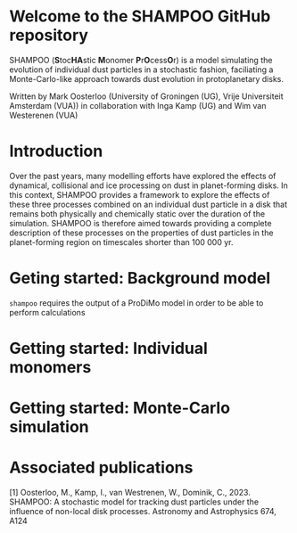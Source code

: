 # Welcome to the SHAMPOO GitHub repository
SHAMPOO (**S**toc**HA**stic **M**onomer **P**r**O**cess**O**r) is a model simulating the evolution of individual dust particles in a stochastic fashion, faciliating a Monte-Carlo-like approach towards dust evolution in protoplanetary disks.

Written by Mark Oosterloo (University of Groningen (UG), Vrije Universiteit Amsterdam (VUA)) in collaboration with Inga Kamp (UG) and Wim van Westerenen (VUA)

# Introduction
Over the past years, many modelling efforts have explored the effects of dynamical, collisional and ice processing on dust in planet-forming disks. In this context, SHAMPOO provides a framework to explore the effects of these three processes combined on an individual dust particle in a disk that remains both physically and chemically static over the duration of the simulation. SHAMPOO is therefore aimed towards providing a complete description of these processes on the properties of dust particles in the planet-forming region on timescales shorter than 100 000 yr. 

# Geting started: Background model
``shampoo`` requires the output of a ProDiMo model in order to be able to perform calculations  

# Getting started: Individual monomers

# Getting started: Monte-Carlo simulation

# Associated publications
[1] Oosterloo, M., Kamp, I., van Westrenen, W., Dominik, C., 2023. SHAMPOO: A stochastic model for tracking dust particles under the influence of non-local disk processes. Astronomy and Astrophysics 674, A124
